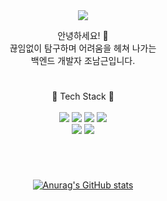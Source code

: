 <!-- ### Hi there 👋 -->
<div align="center">
<img src="https://capsule-render.vercel.app/api?type=Waving&color=gradient&height=250&section=header&text=welcome!%20my%20zone&fontSize=80" />


안녕하세요! 🌱<br>
끊임없이 탐구하며 어려움을 헤쳐 나가는<br>
백엔드 개발자 조남근입니다.
  
#

📌 Tech Stack 📌
<br/><br/>
<img src="https://img.shields.io/badge/JAVA-007396?style=for-the-badge&logo=java&logoColor=white"/>
<img src="https://img.shields.io/badge/MySQL-4479A1?style=for-the-badge&logo=MySQL&logoColor=white"/>
<img src="https://img.shields.io/badge/Spring-6DB33F?style=for-the-badge&logo=Spring&logoColor=white"/>
<img src="https://img.shields.io/badge/Springboot-6DB33F?style=for-the-badge&logo=Springboot&logoColor=white"/>
<br/>
<img src="https://img.shields.io/badge/JPA-848462?style=for-the-badge&logo=JPA&logoColor=white"/>
<img src="https://img.shields.io/badge/Amazon AWS-232F3E?style=for-the-badge&logo=Amazon AWS&logoColor=white"/>
  
#
<br/>

[![Anurag's GitHub stats](https://github-readme-stats.vercel.app/api?username=wolveshowl&show_icons=true&theme=buefy&show_owner=true&theme=buefy)](https://github.com/anuraghazra/github-readme-stats)
  
<!-- [![Top Langs](https://github-readme-stats.vercel.app/api/top-langs/?username=wolveshowl)](https://github.com/anuraghazra/github-readme-stats) -->
  
<!-- <a href="https://hits.seeyoufarm.com"><img src="https://hits.seeyoufarm.com/api/count/incr/badge.svg?url=https%3A%2F%2Fgithub.com%2Fgjbae1212%2Fwolveshowl&count_bg=%2379C83D&title_bg=%23555555&icon=&icon_color=%23E7E7E7&title=hits&edge_flat=false"/></a> -->

</div>


